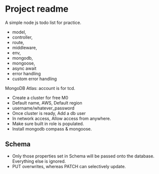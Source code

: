 # Project readme

A simple node js todo list for practice.

- model,
- controller,
- route,
- middleware,
- env,
- mongodb,
- mongoose,
- async await
- error handling
- custom error handling

MongoDB Atlas: account is for tcd.

- Create a cluster for free M0
- Default name, AWS, Default region
- username/whatever_password
- Once cluster is ready, Add a db user
- In network access, Allow access from anywhere.
- Make sure built in role is populated.
- Install mongodb compass & mongoose.

## Schema

- Only those properties set in Schema will be passed onto the database. Everything else is ignored.
- PUT overwrites, whereas PATCH can selectively update.
